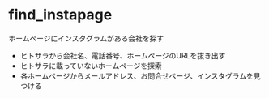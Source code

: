 # find_instapage
ホームページにインスタグラムがある会社を探す

- ヒトサラから会社名、電話番号、ホームページのURLを抜き出す
- ヒトサラに載っていないホームページを探索
- 各ホームページからメールアドレス、お問合せページ、インスタグラムを見つける
